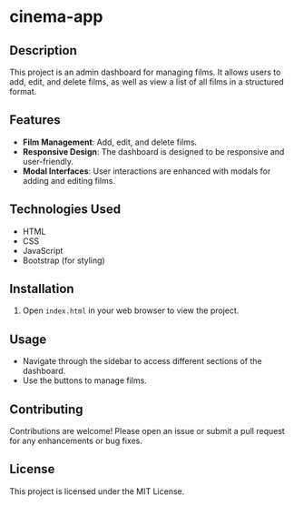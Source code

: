 # cinema-app


## Description
This project is an admin dashboard for managing films. It allows users to add, edit, and delete films, as well as view a list of all films in a structured format.

## Features
- **Film Management**: Add, edit, and delete films.
- **Responsive Design**: The dashboard is designed to be responsive and user-friendly.
- **Modal Interfaces**: User interactions are enhanced with modals for adding and editing films.

## Technologies Used
- HTML
- CSS
- JavaScript
- Bootstrap (for styling)

## Installation

1. Open `index.html` in your web browser to view the project.

## Usage
- Navigate through the sidebar to access different sections of the dashboard.
- Use the buttons to manage films.

## Contributing
Contributions are welcome! Please open an issue or submit a pull request for any enhancements or bug fixes.

## License
This project is licensed under the MIT License.
